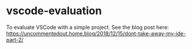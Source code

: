 # vscode-evaluation
To evaluate VSCode with a simple project.  See the blog post here:  https://uncommentedout.home.blog/2018/12/15/dont-take-away-my-ide-part-2/
